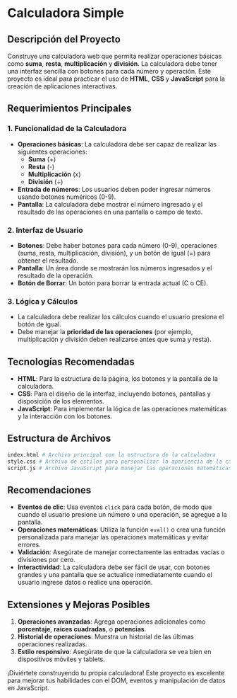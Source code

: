 # Calculadora Simple

## Descripción del Proyecto

Construye una calculadora web que permita realizar operaciones básicas como **suma**, **resta**, **multiplicación** y **división**. La calculadora debe tener una interfaz sencilla con botones para cada número y operación. Este proyecto es ideal para practicar el uso de **HTML**, **CSS** y **JavaScript** para la creación de aplicaciones interactivas.

## Requerimientos Principales

### 1. Funcionalidad de la Calculadora

- **Operaciones básicas**: La calculadora debe ser capaz de realizar las siguientes operaciones:
  - **Suma** (+)
  - **Resta** (-)
  - **Multiplicación** (x)
  - **División** (÷)
- **Entrada de números**: Los usuarios deben poder ingresar números usando botones numéricos (0-9).
- **Pantalla**: La calculadora debe mostrar el número ingresado y el resultado de las operaciones en una pantalla o campo de texto.

### 2. Interfaz de Usuario

- **Botones**: Debe haber botones para cada número (0-9), operaciones (suma, resta, multiplicación, división), y un botón de igual (=) para obtener el resultado.
- **Pantalla**: Un área donde se mostrarán los números ingresados y el resultado de la operación.
- **Botón de Borrar**: Un botón para borrar la entrada actual (C o CE).

### 3. Lógica y Cálculos

- La calculadora debe realizar los cálculos cuando el usuario presiona el botón de igual.
- Debe manejar la **prioridad de las operaciones** (por ejemplo, multiplicación y división deben realizarse antes que suma y resta).

## Tecnologías Recomendadas

- **HTML**: Para la estructura de la página, los botones y la pantalla de la calculadora.
- **CSS**: Para el diseño de la interfaz, incluyendo botones, pantallas y disposición de los elementos.
- **JavaScript**: Para implementar la lógica de las operaciones matemáticas y la interacción con los botones.

## Estructura de Archivos

```bash
index.html # Archivo principal con la estructura de la calculadora
style.css # Archivo de estilos para personalizar la apariencia de la calculadora
script.js # Archivo JavaScript para manejar las operaciones matemáticas
```

## Recomendaciones

- **Eventos de clic**: Usa eventos `click` para cada botón, de modo que cuando el usuario presione un número o una operación, se agregue a la pantalla.
- **Operaciones matemáticas**: Utiliza la función `eval()` o crea una función personalizada para manejar las operaciones matemáticas y evitar errores.
- **Validación**: Asegúrate de manejar correctamente las entradas vacías o divisiones por cero.
- **Interactividad**: La calculadora debe ser fácil de usar, con botones grandes y una pantalla que se actualice inmediatamente cuando el usuario ingrese datos o realice una operación.

## Extensiones y Mejoras Posibles

1. **Operaciones avanzadas**: Agrega operaciones adicionales como **porcentaje**, **raíces cuadradas**, o **potencias**.
2. **Historial de operaciones**: Muestra un historial de las últimas operaciones realizadas.
3. **Estilo responsivo**: Asegúrate de que la calculadora se vea bien en dispositivos móviles y tablets.

¡Diviértete construyendo tu propia calculadora! Este proyecto es excelente para mejorar tus habilidades con el DOM, eventos y manipulación de datos en JavaScript.

